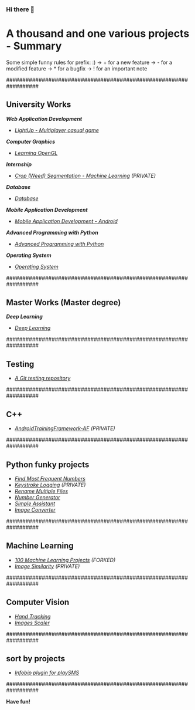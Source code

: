 ### Hi there 👋

<!--
**Lib3Rt9/Lib3Rt9** is a ✨ _special_ ✨ repository because its `README.md` (this file) appears on your GitHub profile.

Here are some ideas to get you started:

- 🔭 I’m currently working on ...
- 🌱 I’m currently learning ...
- 👯 I’m looking to collaborate on ...
- 🤔 I’m looking for help with ...
- 💬 Ask me about ...
- 📫 How to reach me: ...
- 😄 Pronouns: ...
- ⚡ Fun fact: ...
-->


# A thousand and one various projects - Summary

Some simple funny rules for prefix: :)
->    +    for a new feature
->    -    for a modified feature
->    *    for a bugfix
->    !    for an important note

##################################################################

## University Works

***Web Application Development***
- *[LightUp - Multiplayer casual game](https://github.com/Lib3Rt9/LightUp)*

***Computer Graphics***
- *[Learning OpenGL](https://github.com/Lib3Rt9/Learn-OpenGL)*

***Internship***
- *[Crop (Weed) Segmentation - Machine Learning](https://github.com/Lib3Rt9/CropWeedSegmentation) (PRIVATE)*

***Database***
- *[Database](https://github.com/aidenpearce001/University-s-Project)*

***Mobile Application Development***
- *[Mobile Application Development - Android](https://github.com/Lib3Rt9/androiddev2022)*

***Advanced Programming with Python***
- *[Advanced Programming with Python](https://github.com/Lib3Rt9/pp2021)*

***Operating System***
- *[Operating System](https://github.com/Lib3Rt9/OS2020)*

##################################################################

## Master Works (Master degree)

***Deep Learning***
- *[Deep Learning](https://github.com/Lib3Rt9/dl2024)*

##################################################################

## Testing
- *[A Git testing repository](https://github.com/Lib3Rt9/testGit)*

##################################################################

## C++
- *[AndroidTrainingFramework-AF](https://github.com/Lib3Rt9/AndroidTrainingFramework-AF) (PRIVATE)*

##################################################################

## Python funky projects
- *[Find Most Frequent Numbers](https://github.com/Lib3Rt9/MostFrequency)*
- *[Keystroke Logging](https://github.com/Lib3Rt9/Keylogger) (PRIVATE)*
- *[Rename Multiple Files](https://github.com/Lib3Rt9/PythonProjects/tree/rename_files)*
- *[Number Generator](https://github.com/Lib3Rt9/PythonProjects/tree/number_generator)*
- *[Simple Assistant](https://github.com/Lib3Rt9/SimpleAssistant)*
- *[Image Converter](https://github.com/Lib3Rt9/ImageConverter)*

##################################################################

## Machine Learning
- *[100 Machine Learning Projects](https://github.com/Lib3Rt9/100MLProjects) (FORKED)*
- *[Image Similarity](https://github.com/Lib3Rt9/ImageSimilarity) (PRIVATE)*

##################################################################

## Computer Vision
- *[Hand Tracking](https://github.com/Lib3Rt9/HandTracking)*
- *[Images Scaler](https://github.com/Lib3Rt9/ImageScaler)*

##################################################################

## sort by projects

- *[Infobip plugin for playSMS](https://github.com/Lib3Rt9/playSMS-Infobip-plugin)*

##################################################################

**Have fun!**
